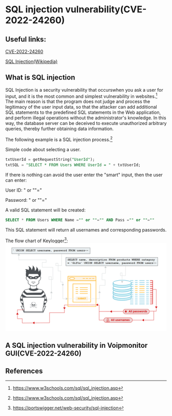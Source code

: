 # SQL injection vulnerability(CVE-2022-24260)
## Useful links:
[CVE-2022-24260](https://www.cvedetails.com/cve/CVE-2022-24260/)

[SQL Injection(Wikipedia)](https://en.wikipedia.org/wiki/SQL_injection)

## What is SQL injection
SQL Injection is a security vulnerability that occurswhen you ask a user for input, and it is the most common and simplest vulnerability in websites.[^1] The main reason is that the program does not judge and process the legitimacy of the user input data, so that the attacker can add additional SQL statements to the predefined SQL statements in the Web application, and perform illegal operations without the administrator's knowledge. In this way, the database server can be deceived to execute unauthorized arbitrary queries, thereby further obtaining data information.

The following example is a SQL injection process.[^1]

Simple code about selecting a user.
```SQL
txtUserId = getRequestString("UserId");
txtSQL = "SELECT * FROM Users WHERE UserId = " + txtUserId;
```
If there is nothing can avoid the user enter the "smart" input, then the user can enter: 

User ID: " or ""="

Password: " or ""="

A valid SQL statement will be created:
```SQL
SELECT * FROM Users WHERE Name ="" or ""="" AND Pass ="" or ""=""
```
This SQL statement will return all usernames and corresponding passwords.

The flow chart of Keylogger[^2]:
![alt text](https://github.com/Fashion-Man/ECE-9609-9069/blob/319bc06d23bd3e178305e3984bd1e1eda1ad9d09/sql%20flowchart.png)

## A SQL injection vulnerability in Voipmonitor GUI(CVE-2022-24260)

## References
[^1]: https://www.w3schools.com/sql/sql_injection.asp
[^2]: https://portswigger.net/web-security/sql-injection
